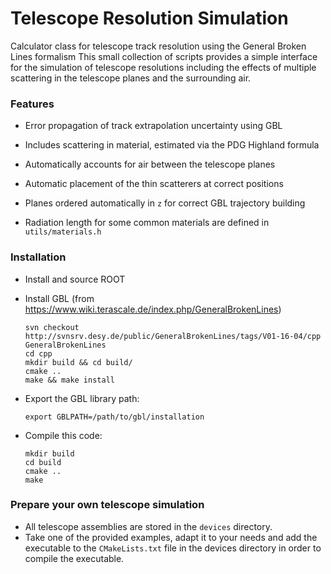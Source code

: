 Telescope Resolution Simulation
=====

Calculator class for telescope track resolution using the General Broken Lines formalism
This small collection of scripts provides a simple interface for the simulation of telescope resolutions including the effects of multiple scattering in the telescope planes and the surrounding air.

### Features

* Error propagation of track extrapolation uncertainty using GBL
* Includes scattering in material, estimated via the PDG Highland formula
* Automatically accounts for air between the telescope planes
* Automatic placement of the thin scatterers at correct positions
* Planes ordered automatically in `z` for correct GBL trajectory building

* Radiation length for some common materials are defined in `utils/materials.h`

### Installation

* Install and source ROOT
* Install GBL
  (from https://www.wiki.terascale.de/index.php/GeneralBrokenLines)

  ```
  svn checkout http://svnsrv.desy.de/public/GeneralBrokenLines/tags/V01-16-04/cpp GeneralBrokenLines
  cd cpp
  mkdir build && cd build/
  cmake ..
  make && make install
  ```

* Export the GBL library path:
  ```
  export GBLPATH=/path/to/gbl/installation
  ```
  
* Compile this code:

  ```
  mkdir build
  cd build
  cmake ..
  make
  ```

### Prepare your own telescope simulation

* All telescope assemblies are stored in the `devices` directory.
* Take one of the provided examples, adapt it to your needs and add the executable to the `CMakeLists.txt` file in the devices directory in order to compile the executable.

### 
